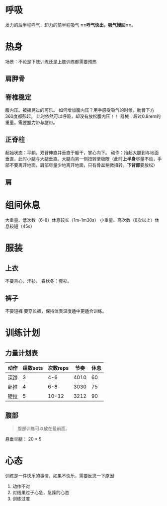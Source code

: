 # 呼吸
发力的后半程呼气，卸力的前半程吸气
**==呼气快出，吸气慢回==**。
# 热身
场景：不论是下肢训练还是上肢训练都需要预热
## 肩胛骨
## 脊椎稳定
腹内压。被摇晃过的可乐。
如何增加腹内压？用手感受吸气的时候，肋骨下方360度都彭起。
此时依然可以呼吸，却没有放松腹内压！！
器械：超过0.8rem的重量，需要握力带与腰带。
## 正脊柱
起始状态：平躺，双臂伸直并垂直于躯干，掌心向下。
动作：抬起大腿到与地面垂直，此时小腿与大腿垂直。大腿向另一侧扭转至极限（此时**上半身**尽量不动，手部不要离开地面，肩部尽量少地离开地面，只有骨盆稍微扭转。**下背部**要放松）
## 肩
# 组间休息
大重量、低次数（6-8）休息较长（1m-1m30s）
小重量、高次数（8次以上）休息较短（45s）

# 服装
## 上衣
不要背心，汗衫。
春秋冬：套衫。
## 裤子
不要短裤
要穿长裤，保持体表温度适中更适合训练。
# 训练计划
## 力量计划表
| 动作 | 组数sets | 次数reps | 节奏 | 休息 |
| ---- | -------- | -------- | ---- | ---- |
| 深蹲 | 3        | 4-6      | 4010 | 60   |
| 卧推 | 4        | 6-8      | 3030 | 75   |
| 硬拉 | 5        | 10-12    | 3212 | 90     |

## 腹部
> 腹部训练可以放在最前面。

悬垂举腿： 20 * 5
# 心态
训练是一件快乐的事情，如果不快乐，需要反思一下原因
1. 动作不对
2. 对结果过于心急，急躁的心态
3. 训练过度